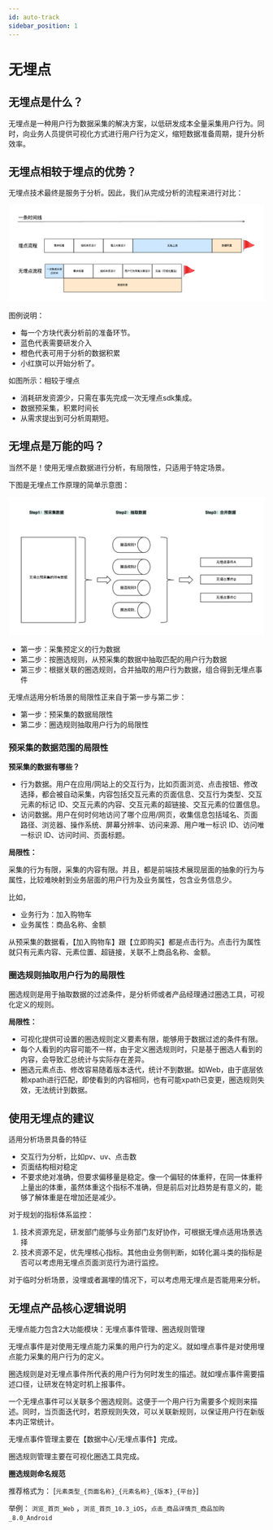 ```yaml
---
id: auto-track
sidebar_position: 1
---
```


# 无埋点

## 无埋点是什么？

无埋点是一种用户行为数据采集的解决方案，以低研发成本全量采集用户行为。同时，向业务人员提供可视化方式进行用户行为定义，缩短数据准备周期，提升分析效率。

## 无埋点相较于埋点的优势？

无埋点技术最终是服务于分析。因此，我们从完成分析的流程来进行对比：

![图 5](/img/fenxiliucheng1_README.png)  

图例说明：

* 每一个方块代表分析前的准备环节。
* 蓝色代表需要研发介入
* 橙色代表可用于分析的数据积累
* 小红旗可以开始分析了。

如图所示：相较于埋点

* 消耗研发资源少，只需在事先完成一次无埋点sdk集成。
* 数据预采集，积累时间长
* 从需求提出到可分析周期短。

## 无埋点是万能的吗？

当然不是！使用无埋点数据进行分析，有局限性，只适用于特定场景。

下图是无埋点工作原理的简单示意图：

![图 8](/img/shujuliu_README.png)  

* 第一步：采集预定义的行为数据
* 第二步：按圈选规则，从预采集的数据中抽取匹配的用户行为数据
* 第三步：根据关联的圈选规则，合并抽取的用户行为数据，组合得到无埋点事件

无埋点适用分析场景的局限性正来自于第一步与第二步：

* 第一步：预采集的数据局限性
* 第二步：圈选规则抽取用户行为的局限性

### 预采集的数据范围的局限性

**预采集的数据有哪些？**

* 行为数据。用户在应用/网站上的交互行为，比如页面浏览、点击按钮、修改选择，都会被自动采集，内容包括交互元素的页面信息、交互行为类型、交互元素的标记 ID、交互元素的内容、交互元素的超链接、交互元素的位置信息。
* 访问数据。用户在何时何地访问了哪个应用/网页，收集信息包括域名、页面路径、浏览器、操作系统、屏幕分辨率、访问来源、用户唯一标识 ID、访问唯一标识 ID、访问时间、页面标题。

**局限性：**

采集的行为有限，采集的内容有限。并且，都是前端技术展现层面的抽象的行为与属性，比较难映射到业务层面的用户行为及业务属性，包含业务信息少。

比如，

* 业务行为：加入购物车
* 业务属性：商品名称、金额

从预采集的数据看，【加入购物车】跟【立即购买】都是点击行为。点击行为属性就只有元素内容、元素位置、超链接，关联不上商品名称、金额。

### 圈选规则抽取用户行为的局限性

圈选规则是用于抽取数据的过滤条件，是分析师或者产品经理通过圈选工具，可视化定义的规则。

**局限性：**

* 可视化提供可设置的圈选规则定义要素有限，能够用于数据过滤的条件有限。
* 每个人看到的内容可能不一样，由于定义圈选规则时，只是基于圈选人看到的内容，会导致汇总统计与实际存在差异。
* 圈选元素点击、修改容易随着版本迭代，统计不到数据。如Web，由于底层依赖xpath进行匹配，即使看到的内容相同，也有可能xpath已变更，圈选规则失效，无法统计到数据。

## 使用无埋点的建议

适用分析场景具备的特征

* 交互行为分析，比如pv、uv、点击数
* 页面结构相对稳定
* 不要求绝对准确，但要求偏移量是稳定。像一个偏轻的体重秤，在同一体重秤上量出的体重，虽然体重这个指标不准确，但是前后对比趋势是有意义的，能够了解体重是在增加还是减少。

对于规划的指标体系监控：
1. 技术资源充足，研发部门能够与业务部门友好协作，可根据无埋点适用场景选择
2. 技术资源不足，优先埋核心指标。其他由业务侧判断，如转化漏斗类的指标是否可以考虑用无埋点页面浏览行为进行监控。

对于临时分析场景，没埋或者漏埋的情况下，可以考虑用无埋点是否能用来分析。

## 无埋点产品核心逻辑说明

无埋点能力包含2大功能模块：无埋点事件管理、圈选规则管理

无埋点事件是对使用无埋点能力采集的用户行为的定义。就如埋点事件是对使用埋点能力采集的用户行为的定义。

圈选规则是对无埋点事件所代表的用户行为何时发生的描述。就如埋点事件需要描述口径，让研发在特定时机上报事件。

一个无埋点事件可以关联多个圈选规则。这便于一个用户行为需要多个规则来描述。同时，当页面迭代时，若原规则失效，可以关联新规则，以保证用户行在新版本内正常统计。

无埋点事件管理主要在【数据中心/无埋点事件】完成。

圈选规则管理主要在可视化圈选工具完成。

**圈选规则命名规范**

推荐格式为： [`元素类型_{页面名称}_{元素名称}_{版本}_{平台}`]

举例： `浏览_首页_Web` ，`浏览_首页_10.3_iOS`，`点击_商品详情页_商品加购_8.0_Android`
